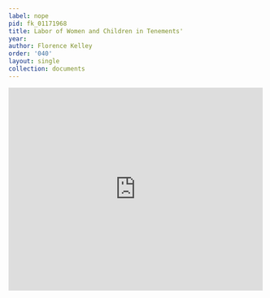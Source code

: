 ```yaml
---
label: nope
pid: fk_01171968
title: Labor of Women and Children in Tenements'
year:
author: Florence Kelley
order: '040'
layout: single
collection: documents
---
```

<iframe src="https://northwestern.app.box.com/embed/s/n95dhlp2z895k3mfkbues3o15suifez6?sortColumn=date&view=list" width="500" height="400" frameborder="0" allowfullscreen webkitallowfullscreen msallowfullscreen></iframe>

